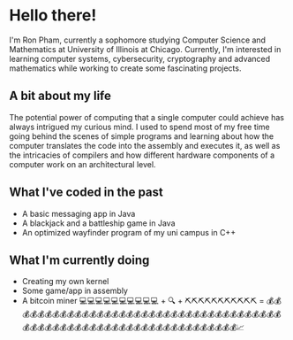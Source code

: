 # Hello there!
I'm Ron Pham, currently a sophomore studying Computer Science and Mathematics at University of Illinois at Chicago. Currently, I'm interested in learning computer systems, cybersecurity, cryptography and advanced mathematics while working to create some fascinating projects.

## A bit about my life
The potential power of computing that a single computer could achieve has always intrigued my curious mind. I used to spend most of my free time going behind the scenes of simple programs and learning about how the computer translates the code into the assembly and executes it, as well as the intricacies of compilers and how different hardware components of a computer work on an architectural level. 

## What I've coded in the past
- A basic messaging app in Java
- A blackjack and a battleship game in Java
- An optimized wayfinder program of my uni campus in C++

## What I'm currently doing
- Creating my own kernel
- Some game/app in assembly
- A bitcoin miner 💻💻💻💻💻💻💻💻💻💻 + 🔍 + ⛏️⛏️⛏️⛏️⛏️⛏️⛏️⛏️⛏️⛏️⛏️ = 💰💰💰💰💰💰💰💰💰💰💰💰💰💰💰💰💰💰💰💰💰💰💰💰💰💰💰💰💰💰💰💰💰💰💰💰💰💰💰💰💰💰💰💰💰💰💰💰💰💰💰💰💰💰💰💰💰💰💰💰💰💰💰💰💰💰📈


